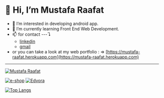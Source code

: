 # 👋 Hi, I’m Mustafa Raafat
- 👀 I’m interested in developing android app.
- 🌱 I’m currently learning Front End Web Development.
- 📫 for contact ---↴  
  * [linkedin](https://www.linkedin.com/in/mustafa-raafat-hussein-276b42183)
  * [gmail](mailto:mustafa.raft2@gmail.com)
- or you can take a look at my web portfolio : ⇒ [https://mustafa-raafat.herokuapp.com](https://mustafa-raafat.herokuapp.com)  

---

[![Mustafa Raafat](https://github-readme-stats.vercel.app/api?username=MustafaRaafat&count_private=true&theme=jolly&hide_border=true&hide=contribs,prs,issues,stars&show_icons=true "Mustafa Raafat")](https://github.com/MustafaRaafat)


[![e-shop](https://github-readme-stats.vercel.app/api/pin/?username=MustafaRaafat&repo=the-e-shop&show_owner=true&theme=jolly&hide_border=true "e-shop")](https://github.com/MustafaRaafat/The-e-shop) 
[![Edvora](https://github-readme-stats.vercel.app/api/pin/?username=MustafaRaafat&repo=Edvora&show_owner=true&theme=jolly&hide_border=true "Edvora")](https://github.com/MustafaRaafat/Edvora)


[![Top Langs](https://github-readme-stats.vercel.app/api/top-langs/?username=MustafaRaafat&layout=compact&langs_count=4&theme=jolly&hide_border=true)](https://github.com/MustafaRaafat)

<!--- 💞️ I’m looking to collaborate on ...--->
